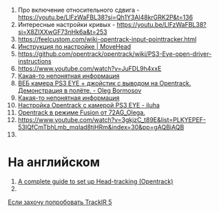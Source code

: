 1. Про включение относительного сдвига - https://youtu.be/LlFzWaFBL38?si=Qh1Y3Al48krGRK2P&t=136
2. Интересные настройки кривых - https://youtu.be/LlFzWaFBL38?si=X8ZIXXwGF73nHk6a&t=253
3. https://feelcustom.com/wiki-opentrack-input-pointtracker.html
4. [Инструкция по настройке | MoveHead](https://feelcustom.com/movehead-instruction.html)
5. https://github.com/opentrack/opentrack/wiki/PS3-Eye-open-driver-instructions
6. https://www.youtube.com/watch?v=JuFDL9h4xxE
7. [Какая-то непонятная информация](https://forum.il2sturmovik.ru/topic/5061-opentrack-%D0%B0%D0%BA%D1%82%D1%83%D0%B0%D0%BB%D1%8C%D0%BD%D0%B0%D1%8F-%D0%B8%D0%BD%D1%84%D0%BE%D1%80%D0%BC%D0%B0%D1%86%D0%B8%D1%8F-%D0%BF%D0%BE-%D0%BF%D1%80%D0%BE%D0%B5%D0%BA%D1%82%D1%83-%D1%80%D0%B5%D1%88%D0%B5%D0%BD%D0%B8%D0%B5-%D0%BF%D1%80%D0%BE%D0%B1%D0%BB%D0%B5%D0%BC-%D0%B2%D0%BE%D0%BF%D1%80%D0%BE%D1%81%D1%8B/page/27/#comment-849656)
8. [ВЕБ камера PS3 EYE + джойстик с выводом на Opentrack. Демонстрация в полёте. - Oleg Bormosov](https://www.youtube.com/watch?v=KeyvJ5bbCNA)
9. [Какая-то непонятная информация](https://forum.il2sturmovik.ru/topic/3938-%D0%BA%D0%BB%D0%B8%D0%BF%D1%81%D0%B0-%D0%B4%D0%BB%D1%8F-freetrack-%D0%BE%D1%82-%D0%BE%D1%80%D0%BE%D1%85%D0%BE%D0%B2%D0%B0%D1%82%D1%81%D0%BA%D0%BE%D0%B3%D0%BE-%D0%B0%D0%BB%D0%B5%D0%BA%D1%81%D0%B0%D0%BD%D0%B4%D1%80%D0%B0/page/2/#comment-583626)
10. [Настройка Opentrack с камерой PS3 EYE - iluha](https://www.youtube.com/watch?v=JuFDL9h4xxE)
11. [Opentrack в режиме Fusion от 72AG_Olega.](https://forum.il2sturmovik.ru/topic/16033-opentrack-%D0%B2-%D1%80%D0%B5%D0%B6%D0%B8%D0%BC%D0%B5-fusion-%D0%BE%D1%82-72ag_olega/)
12. https://www.youtube.com/watch?v=3gkjzC_t89E&list=PLKYEPEF-53lQfCmTbhLmb_mqIad8tjHRm&index=30&pp=gAQBiAQB
13. 

# На английском
1. [A complete guide to set up Head-tracking (Opentrack)](https://forum.il2sturmovik.com/topic/34403-a-complete-guide-to-set-up-head-tracking-opentrack/)
2. 



[Если захочу попробовать TrackIR 5](https://forum.il2sturmovik.ru/topic/3049-trackir-5-%D0%BD%D0%BE%D0%B2%D1%8B%D0%B9-%D0%B2-%D0%BD%D0%B0%D0%BB%D0%B8%D1%87%D0%B8%D0%B8-%D0%BF%D0%B8%D1%82%D0%B5%D1%80/)

